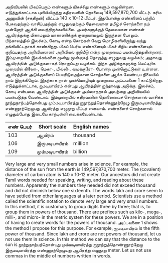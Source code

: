 ---
---
அறிவியலில் மிகப்பெரும் எண்களும் மிகச்சிறு எண்களும் எழுகின்றன. எடுத்துக்காட்டாக புவியிலிருந்து கதிரவனின் தொலைவு 149,597,870,700 மீட்டர். கரிம அணுவின் (சகதிறன்) விட்டம் 140 x 10-12 மீட்டர். இதுபோன்ற எண்களைப் பற்றிப் பேசுவதற்கும் வாசிப்பதற்கும் எழுதுவதற்கும் தேவையான தமிழ்ச் சொற்களை நம் முன்னோர் ஆக்கி வைத்திருக்கவில்லை. அவர்களுக்குத் தேவையான எண்கள் ஆயிரத்துக்கு மிகாமலும் மாகாணிக்குக் குறையாமலும் இருந்தன போலும். பிற்காலத்தில் இலச்சம், கோடி என்ற சொற்கள் வேறு மொழிகளிலிருந்து வந்து தங்கிவிட்டதாகக் காண்கிறது. மிகப் பெரிய எண்களையும் மிகச் சிறிய எண்களையும் குறிப்பதற்கு அறிவியலாளர் அறிவியல் குறியீடு என்ற முறையைப் பயன்படுத்துகின்றனர். இம்முறையில் இலக்கங்களை மூன்று மூன்றாகத் தொகுத்து எழுதுவது வழக்கம்; அதாவது ஆயிரத்தின் அடுக்குகளாகத் தொகுப்பது வழக்கம். இந்த அடுக்குகளுக்கு மெட்டிரிக முறையில் கிலோ-, மெகா-, மில்லி-, மைக்குரோ- போன்ற முன்னொட்டுகள் உள்ளன. ஆயிரத்தின் அடுக்குகளைப் பெயரிடுவதற்கான சொற்களை ஆக்க வேண்டிய நிலையில் நாம் இருக்கிறோம். இதற்காக நான் முன்மொழியும் முறையை அட்டவணை 1 காட்டுகிறது. எடுத்துக்காட்டாக, ஐமடியாயிரம் என்பது ஆயிரத்தின் ஐந்தாவது அடுக்கு. இலச்சம், கோடி என்பவை ஆயிரத்தின் அடுக்குகள் அல்லாததால் அவற்றை அறிவியலில் பயன்படுத்த வேண்டாம். இம்முறையில் கதிரவனின் தொலைவைச் சொற்களால் வாசிக்க நூற்றுநாற்பத்தொன்பது மும்மடியாயிரத்து ஐநூற்றுத்தொண்ணூற்றேழு இருமடியாயிரத்து எண்ணூற்றெழுபது ஆயிரத்து எழுநூறு மீட்டர் எனலாம். எண்களைச் சொற்களால் எழுதும்போது இடையே காற்புள்ளி வைக்கவேண்டாம்.

எண்	பெயர்	| Short scale | English names
--------|----------|--------
103	| ஆயிரம்	| thousand
106	| இருமடியாயிரம்	| million
109	| மும்மடியாயிரம்	| billion


Very large and very small numbers arise in science. For example, the distance of the sun from the earth is 149,597,870,700 meter. The (covalent) diameter of carbon atom is 140 x 10-12 meter. Our ancestors did not create Tamil words needed for speaking, writing, and reading about these numbers. Apparently the numbers they needed did not exceed thousand and did not diminish below one sixteenth. The words lakh and crore seem to have settled from other languages at a later period. Scientists use a method called the scientific notation to denote very large and very small numbers. In this method, it is customary to group digits three by three; that is, to group them in powers of thousand. There are prefixes such as kilo-, mega-, milli-, and micro- in the metric system for these powers. We are in a position of having to create words for the powers of thousand. அட்டவணை 1 shows the method I propose for this purpose. For example, ஐமடியாயிரம் is the fifth power of thousand. Since lakh and crore are not powers of thousand, let us not use them in science. In this method we can say that the distance to the sun is நூற்றுநாற்பத்தொன்பது மும்மடியாயிரத்து ஐநூற்றுத்தொண்ணூற்றேழு இருமடியாயிரத்து எண்ணூற்றெழுபது ஆயிரத்து எழுநூறு meter. Let us not use commas in the middle of numbers written in words.
